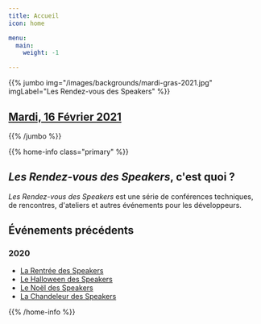 ```yaml
---
title: Accueil
icon: home

menu:
  main:
    weight: -1

---
```


<!-- ... -->

{{% jumbo img="/images/backgrounds/mardi-gras-2021.jpg" imgLabel="Les Rendez-vous des Speakers" %}}


## [Mardi, 16 Février 2021](/mardi-gras-2021)

<!-- ... -->

{{% /jumbo %}}



<!-- ... -->

{{% home-info class="primary" %}}

## *Les Rendez-vous des Speakers*, c'est quoi ?

*Les Rendez-vous des Speakers* est une série de conférences techniques, de rencontres, d'ateliers et autres événements pour les développeurs.

## Événements précédents

### 2020

- [La Rentrée des Speakers](./rentree-2020/)
- [Le Halloween des Speakers](./halloween-2020/)
- [Le Noël des Speakers](./noel-2020/)
- [La Chandeleur des Speakers](./chandeleur-2021/)


{{% /home-info %}}